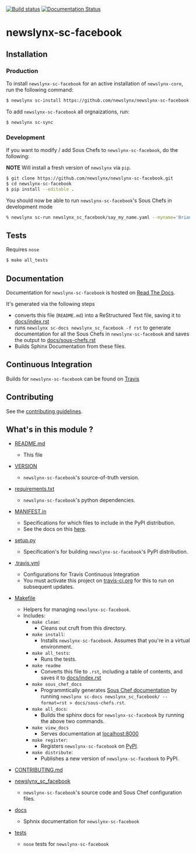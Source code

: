 [![Build status](https://travis-ci.org/newslynx/newslynx-sc-facebook.svg)](https://travis-ci.org/newslynx/newslynx-sc-facebook) [![Documentation Status](https://readthedocs.org/projects/newslynx-sc-facebook/badge/?version=latest)](https://readthedocs.org/projects/newslynx-sc-facebook/?badge=latest)

newslynx-sc-facebook
==========================================================================================



## Installation

### Production

To install `newslynx-sc-facebook` for an active installation of `newslynx-core`, run the following command:

```bash
$ newslynx sc-install https://github.com/newslynx/newslynx-sc-facebook.svg.git
```

To add `newslynx-sc-facebook` all orgnaizations, run:

```bash
$ newslynx sc-sync
```

### Development 

If you want to modify / add Sous Chefs to `newslynx-sc-facebook`, do the following:

**NOTE** Will install a fresh version of `newslynx` via `pip`.

```bash
$ git clone https://github.com/newslynx/newslynx-sc-facebook.git
$ cd newslynx-sc-facebook
$ pip install --editable .
```

You should now be able to run `newslynx-sc-facebook`'s Sous Chefs in development mode

```bash 
% newslynx sc-run newslynx_sc_facebook/say_my_name.yaml --myname='Brian Abelson'
```

## Tests

Requires `nose`

```bash
$ make all_tests
```

## Documentation

Documentation for `newslynx-sc-facebook` is hosted on [Read The Docs](http://newslynx-sc-facebook.readthedocs.org/).

It's generated via the following steps

* converts this file (`README.md`) into a ReStructured Text file, saving it to [docs/index.rst](https://github.com/newslynx/newslynx-sc-facebook/blob/master/docs/index.rst)
* runs `newslynx sc-docs newslynx_sc_facebook -f rst` to generate documentation for all the Sous Chefs in `newslynx-sc-facebook` and saves the output to [docs/sous-chefs.rst](https://github.com/newslynx/newslynx-sc-facebook/blob/master/docs/sous-chefs.rst)
* Builds Sphinx Documentation from these files.


## Continuous Integration

Builds for `newslynx-sc-facebook` can be found on [Travis](https://travis-ci.org/newslynx/newslynx-sc-facebook)

## Contributing

See the [contributing guidelines](https://github.com/newslynx/newslynx-sc-facebook/blob/master/CONTRIBUTING.md).


## What's in this module ?

- [README.md](https://github.com/newslynx/newslynx-sc-facebook/blob/master/README.md)
	* This file 

- [VERSION](https://github.com/newslynx/newslynx-sc-facebook/blob/master/VERSION)
	* `newslynx-sc-facebook`'s source-of-truth version.

- [requirements.txt](https://github.com/newslynx/newslynx-sc-facebook/blob/master/requirements.txt)
	* `newslynx-sc-facebook`'s python dependencies.

- [MANIFEST.in](https://github.com/newslynx/newslynx-sc-facebook/blob/master/MANIFEST.in)
	* Specifications for which files to include in the PyPI distribution.
	* See the docs on this [here](https://docs.python.org/2/distutils/sourcedist.html#specifying-the-files-to-distribute).

- [setup.py](https://github.com/newslynx/newslynx-sc-facebook/blob/master/setup.py)
	* Specification's for building `newslynx-sc-facebook`'s PyPI distribution.

- [.travis.yml](https://github.com/newslynx/newslynx-sc-facebook/blob/master/.travis.yml)
	* Configurations for Travis Continuous Integration
	* You must activate this project on [travis-ci.org](https://github.com/newslynx/newslynx-sc-facebook/blob/master/http://travis-ci.org/) for this to run on subsequent updates.

- [Makefile](https://github.com/newslynx/newslynx-sc-facebook/blob/master/Makefile)
	* Helpers for managing `newslynx-sc-facebook`.
	* Includes:
		- `make clean`: 
			* Cleans out cruft from this directory.
		- `make install`: 
			* Installs `newslynx-sc-facebook`. Assumes that you're in a virtual environment.
		- `make all_tests`: 
			* Runs the tests.
		- `make readme`
			* Converts this file to `.rst`, including a table of contents, and saves it to [docs/index.rst](https://github.com/newslynx/newslynx-sc-facebook/blob/master/docs/index.rst)
		- `make sous_chef_docs`
			* Programmtically generates [Sous Chef documentation](https://github.com/newslynx/newslynx-sc-facebook/blob/master/docs/sous-chefs.rst) by running `newslynx sc-docs newslynx_sc_facebook/ --format=rst > docs/sous-chefs.rst`.
		- `make all_docs`: 
			* Builds the sphinx docs for `newslynx-sc-facebook` by running the above two commands.
		- `make view_docs`
			* Serves documentation at [localhost:8000](http://localhost:8000)
		- `make register`: 
			* Registers `newslynx-sc-facebook` on [PyPI](https://pypi.python.org/pypi).
		- `make distribute`: 
			* Publishes a new version of `newslynx-sc-facebook` to PyPI.

- [CONTRIBUTING.md](https://github.com/newslynx/newslynx-sc-facebook/blob/master/CONTRIBUTING.md)

- [newslynx_sc_facebook](https://github.com/newslynx/newslynx-sc-facebook/blob/master/newslynx_sc_facebook/)
	* `newslynx-sc-facebook`'s source code and Sous Chef configuration files.

- [docs](https://github.com/newslynx/newslynx-sc-facebook/blob/master/docs/)
	* Sphnix documentation for `newslynx-sc-facebook`

- [tests](https://github.com/newslynx/newslynx-sc-facebook/blob/master/tests/)
	* `nose` tests for `newslynx-sc-facebook`

